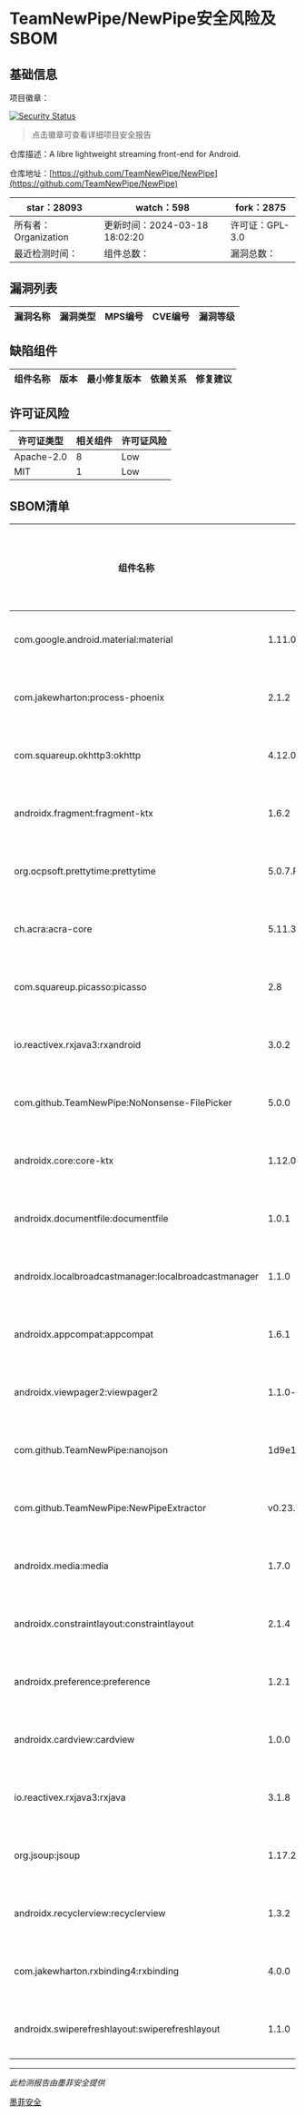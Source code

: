 # TeamNewPipe/NewPipe安全风险及SBOM

## 基础信息

项目徽章：

[![Security Status](https://www.murphysec.com/platform3/v31/badge/1769786016381026304.svg)](https://www.murphysec.com/console/report/1691510343439634432/1769786016381026304)

> 点击徽章可查看详细项目安全报告

仓库描述：A libre lightweight streaming front-end for Android.

仓库地址：[https://github.com/TeamNewPipe/NewPipe](https://github.com/TeamNewPipe/NewPipe)

| star：28093 | watch：598 | fork：2875 |
| ----------- | -------------- | ------------ |
| 所有者：Organization | 更新时间：2024-03-18 18:02:20 | 许可证：GPL-3.0 |
| 最近检测时间： | 组件总数： | 漏洞总数： |




## 漏洞列表

| 漏洞名称 | 漏洞类型 | MPS编号 | CVE编号 | 漏洞等级 |
| ------- | ------ | ------- | ------ | ----- |





## 缺陷组件

| 组件名称 | 版本 | 最小修复版本 | 依赖关系 | 修复建议 |
| -------- | ---- | ------------ | -------- | -------- |





## 许可证风险

| 许可证类型 | 相关组件 | 许可证风险 |
| ---------- | -------- | ---------- |
|Apache-2.0|8|Low|
|MIT|1|Low|




## SBOM清单

| 组件名称 | 组件版本 | 是否直接依赖 | 仓库 |
| -------- | -------- | ------------ | ---- |
|com.google.android.material:material|1.11.0|直接依赖|maven|
|com.jakewharton:process-phoenix|2.1.2|直接依赖|maven|
|com.squareup.okhttp3:okhttp|4.12.0|直接依赖|maven|
|androidx.fragment:fragment-ktx|1.6.2|直接依赖|maven|
|org.ocpsoft.prettytime:prettytime|5.0.7.Final|直接依赖|maven|
|ch.acra:acra-core|5.11.3|直接依赖|maven|
|com.squareup.picasso:picasso|2.8|直接依赖|maven|
|io.reactivex.rxjava3:rxandroid|3.0.2|直接依赖|maven|
|com.github.TeamNewPipe:NoNonsense-FilePicker|5.0.0|直接依赖|maven|
|androidx.core:core-ktx|1.12.0|直接依赖|maven|
|androidx.documentfile:documentfile|1.0.1|直接依赖|maven|
|androidx.localbroadcastmanager:localbroadcastmanager|1.1.0|直接依赖|maven|
|androidx.appcompat:appcompat|1.6.1|直接依赖|maven|
|androidx.viewpager2:viewpager2|1.1.0-beta02|直接依赖|maven|
|com.github.TeamNewPipe:nanojson|1d9e1aea9049fc9f85e68b43ba39fe7be1c1f751|直接依赖|maven|
|com.github.TeamNewPipe:NewPipeExtractor|v0.23.1|直接依赖|maven|
|androidx.media:media|1.7.0|直接依赖|maven|
|androidx.constraintlayout:constraintlayout|2.1.4|直接依赖|maven|
|androidx.preference:preference|1.2.1|直接依赖|maven|
|androidx.cardview:cardview|1.0.0|直接依赖|maven|
|io.reactivex.rxjava3:rxjava|3.1.8|直接依赖|maven|
|org.jsoup:jsoup|1.17.2|直接依赖|maven|
|androidx.recyclerview:recyclerview|1.3.2|直接依赖|maven|
|com.jakewharton.rxbinding4:rxbinding|4.0.0|直接依赖|maven|
|androidx.swiperefreshlayout:swiperefreshlayout|1.1.0|直接依赖|maven|


------

*此检测报告由墨菲安全提供*

[墨菲安全](www.murphysec.com)